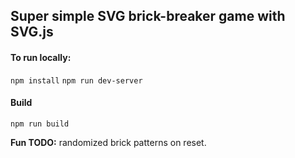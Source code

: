 Super simple SVG brick-breaker game with SVG.js
------

#### To run locally:
`npm install`
`npm run dev-server`
#### Build
`npm run build`


**Fun TODO:** randomized brick patterns on reset.